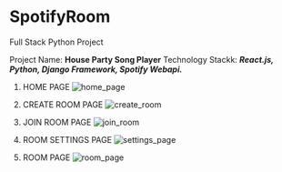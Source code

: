 # SpotifyRoom

Full Stack Python Project

Project Name: **House Party Song Player**
Technology Stackk: _**React.js, Python, Django Framework, Spotify Webapi.**_


1. HOME PAGE
![home_page](https://github.com/gada-sharanya/SpotifyRoom/assets/48100680/a039c372-bd3c-4b1f-9a93-bd55652c7854)

2. CREATE ROOM PAGE
![create_room](https://github.com/gada-sharanya/SpotifyRoom/assets/48100680/72f642c7-ad82-4d77-8dee-8f35495002ff)

3. JOIN ROOM PAGE
![join_room](https://github.com/gada-sharanya/SpotifyRoom/assets/48100680/dcac4050-67b9-47cf-88c7-49e9e52b5a5c)

4. ROOM SETTINGS PAGE
![settings_page](https://github.com/gada-sharanya/SpotifyRoom/assets/48100680/607c8be5-51dd-465d-be25-3f332b82da36)

5. ROOM PAGE
![room_page](https://github.com/gada-sharanya/SpotifyRoom/assets/48100680/18e379cb-9275-4d0d-81e4-27f2abac82fd)

